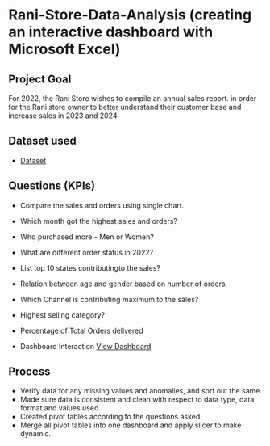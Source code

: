 # Rani-Store-Data-Analysis (creating an interactive dashboard with Microsoft Excel) 
## Project Goal
For 2022, the Rani Store wishes to compile an annual sales report. in order for the Rani store owner to better understand their customer base and increase sales in 2023 and 2024.

## Dataset used
- <a href="https://github.com/kuketha/Data-Analysis-Dashboard/blob/main/Rani_store_rowdata.xlsx">Dataset</a>


## Questions (KPIs)
- Compare the sales and orders using single chart.
- Which month got the highest sales and orders?
- Who purchased more - Men or Women?
- What are different order status in 2022?
- List top 10 states contributingto the sales?
- Relation between age and gender based on number of orders.
- Which Channel is contributing maximum to the sales?
- Highest selling category?
- Percentage of Total Orders delivered

- Dashboard Interaction <a href="https://github.com/kuketha/Data-Analysis-Dashboard/blob/main/rani_new_dashboard.png">View Dashboard</a>

## Process
- Verify data for any missing values and anomalies, and sort out the same.
- Made sure data is consistent and clean with respect to data type, data format and values used.
- Created pivot tables according to the questions asked.
- Merge all pivot tables into one dashboard and apply slicer to make dynamic.
